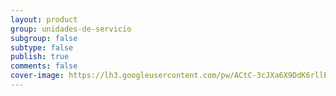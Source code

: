 ```yaml
---
layout: product
group: unidades-de-servicio
subgroup: false
subtype: false
publish: true
comments: false
cover-image: https://lh3.googleusercontent.com/pw/ACtC-3cJXa6X9DdK6rllEjlbvRaBsWySgTkxRRu6C4uvl-bHzCQOrrldS0bKZdbpCto_830GUyqG8rzYjmwavMISfPkI0CsWePi3fJK3NKXxWxHsuO2REvLQzQM_Dytuymh5DpuWtTaYC-3vkySukl3fU-nuwA=w1920-h1080-no?authuser=1
---
```

